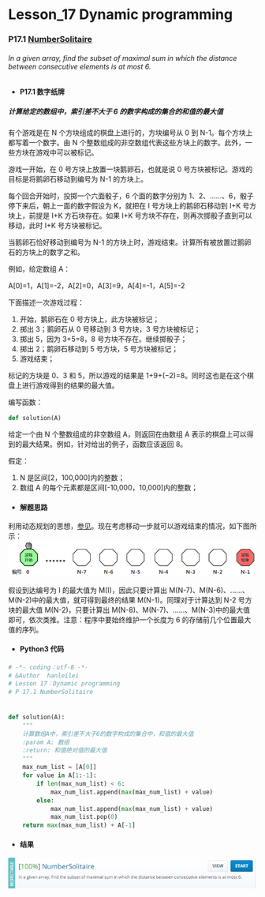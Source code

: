 # Lesson_17 Dynamic programming

### P17.1 [NumberSolitaire](https://app.codility.com/programmers/lessons/17-dynamic_programming/number_solitaire/)

###### In a given array, find the subset of maximal sum in which the distance between consecutive elements is at most 6.

- #### P17.1 数字纸牌

##### 计算给定的数组中，索引差不大于 6 的数字构成的集合的和值的最大值

有个游戏是在 N 个方块组成的棋盘上进行的，方块编号从 0 到 N-1。每个方块上都写着一个数字。由 N 个整数组成的非空数组代表这些方块上的数字。此外，一些方块在游戏中可以被标记。

游戏一开始，在 0 号方块上放置一块鹅卵石，也就是说 0 号方块被标记。游戏的目标是将鹅卵石移动到编号为 N-1 的方块上。

每个回合开始时，投掷一个六面骰子，6 个面的数字分别为 1、2、……、6，骰子停下来后，朝上一面的数字假设为 K，就把在 I 号方块上的鹅卵石移动到 I+K 号方块上，前提是 I+K 方石块存在。如果 I+K 号方块不存在，则再次掷骰子直到可以移动，此时 I+K 号方块被标记。

当鹅卵石恰好移动到编号为 N-1 的方块上时，游戏结束。计算所有被放置过鹅卵石的方块上的数字之和。

例如，给定数组 A：

A[0]=1，A[1]=-2，A[2]=0，A[3]=9，A[4]=-1，A[5]=-2

下面描述一次游戏过程：

1. 开始，鹅卵石在 0 号方块上，此方块被标记；
2. 掷出 3；鹅卵石从 0 号移动到 3 号方块，3 号方块被标记；
3. 掷出 5，因为 3+5=8，8 号方块不存在。继续掷骰子；
4. 掷出 2；鹅卵石移动到 5 号方块，5 号方块被标记；
5. 游戏结束；

标记的方块是 0、3 和 5，所以游戏的结果是 1+9+(−2)=8。同时这也是在这个棋盘上进行游戏得到的结果的最大值。

编写函数：

```python
def solution(A)
```

给定一个由 N 个整数组成的非空数组 A，则返回在由数组 A 表示的棋盘上可以得到的最大结果。例如，针对给出的例子，函数应该返回 8。

假定：

1. N 是区间[2，100,000]内的整数；
2. 数组 A 的每个元素都是区间[-10,000，10,000]内的整数；

- #### 解题思路

利用动态规划的思想，[参见](https://mp.weixin.qq.com/s/CxJ_bB-1y3AxBVReO2YK5A)。现在考虑移动一步就可以游戏结束的情况，如下图所示：
![image](https://github.com/hanleilei/codility_lession/blob/master/L17_Dynamic%20programming/17.1_1.png)

假设到达编号为 I 的最大值为 M(I)，因此只要计算出 M(N-7)、M(N-6)、……、M(N-2)中的最大值，就可得到最终的结果 M(N-1)。同理对于计算达到 N-2 号方块的最大值 M(N-2)，只要计算出 M(N-8)、M(N-7)、……、M(N-3)中的最大值即可，依次类推。注意：程序中要始终维护一个长度为 6 的存储前几个位置最大值的序列。

- #### Python3 代码

```python
# -*- coding：utf-8 -*-
# &Author  hanleilei
# Lesson 17：Dynamic programming
# P 17.1 NumberSolitaire


def solution(A):
    """
    计算数组A中，索引差不大于6的数字构成的集合中，和值的最大值
    :param A: 数组
    :return: 和值绝对值的最大值
    """
    max_num_list = [A[0]]
    for value in A[1:-1]:
        if len(max_num_list) < 6:
            max_num_list.append(max(max_num_list) + value)
        else:
            max_num_list.append(max(max_num_list) + value)
            max_num_list.pop(0)
    return max(max_num_list) + A[-1]
```

- #### 结果

![image](https://github.com/hanleilei/codility_lession/blob/master/L17_Dynamic%20programming/17.1.png)

